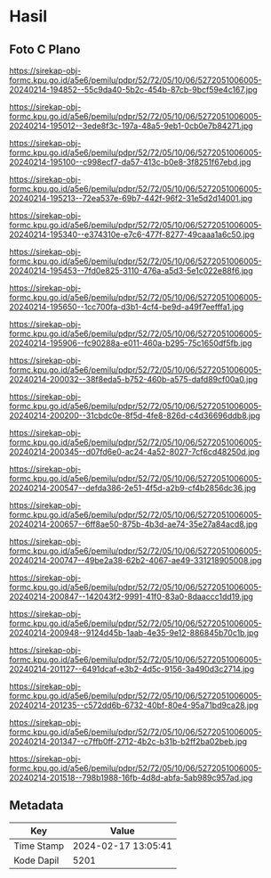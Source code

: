 # Hasil

## Foto C Plano

https://sirekap-obj-formc.kpu.go.id/a5e6/pemilu/pdpr/52/72/05/10/06/5272051006005-20240214-194852--55c9da40-5b2c-454b-87cb-9bcf59e4c167.jpg

https://sirekap-obj-formc.kpu.go.id/a5e6/pemilu/pdpr/52/72/05/10/06/5272051006005-20240214-195012--3ede8f3c-197a-48a5-9eb1-0cb0e7b84271.jpg

https://sirekap-obj-formc.kpu.go.id/a5e6/pemilu/pdpr/52/72/05/10/06/5272051006005-20240214-195100--c998ecf7-da57-413c-b0e8-3f8251f67ebd.jpg

https://sirekap-obj-formc.kpu.go.id/a5e6/pemilu/pdpr/52/72/05/10/06/5272051006005-20240214-195213--72ea537e-69b7-442f-96f2-31e5d2d14001.jpg

https://sirekap-obj-formc.kpu.go.id/a5e6/pemilu/pdpr/52/72/05/10/06/5272051006005-20240214-195340--e374310e-e7c6-477f-8277-49caaa1a6c50.jpg

https://sirekap-obj-formc.kpu.go.id/a5e6/pemilu/pdpr/52/72/05/10/06/5272051006005-20240214-195453--7fd0e825-3110-476a-a5d3-5e1c022e88f6.jpg

https://sirekap-obj-formc.kpu.go.id/a5e6/pemilu/pdpr/52/72/05/10/06/5272051006005-20240214-195650--1cc700fa-d3b1-4cf4-be9d-a49f7eefffa1.jpg

https://sirekap-obj-formc.kpu.go.id/a5e6/pemilu/pdpr/52/72/05/10/06/5272051006005-20240214-195906--fc90288a-e011-460a-b295-75c1650df5fb.jpg

https://sirekap-obj-formc.kpu.go.id/a5e6/pemilu/pdpr/52/72/05/10/06/5272051006005-20240214-200032--38f8eda5-b752-460b-a575-dafd89cf00a0.jpg

https://sirekap-obj-formc.kpu.go.id/a5e6/pemilu/pdpr/52/72/05/10/06/5272051006005-20240214-200200--31cbdc0e-8f5d-4fe8-826d-c4d36696ddb8.jpg

https://sirekap-obj-formc.kpu.go.id/a5e6/pemilu/pdpr/52/72/05/10/06/5272051006005-20240214-200345--d07fd6e0-ac24-4a52-8027-7cf6cd48250d.jpg

https://sirekap-obj-formc.kpu.go.id/a5e6/pemilu/pdpr/52/72/05/10/06/5272051006005-20240214-200547--defda386-2e51-4f5d-a2b9-cf4b2856dc36.jpg

https://sirekap-obj-formc.kpu.go.id/a5e6/pemilu/pdpr/52/72/05/10/06/5272051006005-20240214-200657--6ff8ae50-875b-4b3d-ae74-35e27a84acd8.jpg

https://sirekap-obj-formc.kpu.go.id/a5e6/pemilu/pdpr/52/72/05/10/06/5272051006005-20240214-200747--49be2a38-62b2-4067-ae49-331218905008.jpg

https://sirekap-obj-formc.kpu.go.id/a5e6/pemilu/pdpr/52/72/05/10/06/5272051006005-20240214-200847--142043f2-9991-41f0-83a0-8daaccc1dd19.jpg

https://sirekap-obj-formc.kpu.go.id/a5e6/pemilu/pdpr/52/72/05/10/06/5272051006005-20240214-200948--9124d45b-1aab-4e35-9e12-886845b70c1b.jpg

https://sirekap-obj-formc.kpu.go.id/a5e6/pemilu/pdpr/52/72/05/10/06/5272051006005-20240214-201127--6491dcaf-e3b2-4d5c-9156-3a490d3c2714.jpg

https://sirekap-obj-formc.kpu.go.id/a5e6/pemilu/pdpr/52/72/05/10/06/5272051006005-20240214-201235--c572dd6b-6732-40bf-80e4-95a71bd9ca28.jpg

https://sirekap-obj-formc.kpu.go.id/a5e6/pemilu/pdpr/52/72/05/10/06/5272051006005-20240214-201347--c7ffb0ff-2712-4b2c-b31b-b2ff2ba02beb.jpg

https://sirekap-obj-formc.kpu.go.id/a5e6/pemilu/pdpr/52/72/05/10/06/5272051006005-20240214-201518--798b1988-16fb-4d8d-abfa-5ab989c957ad.jpg


## Metadata

| Key        | Value               |
| ---------- | ------------------- |
| Time Stamp | 2024-02-17 13:05:41 |
| Kode Dapil | 5201                |




